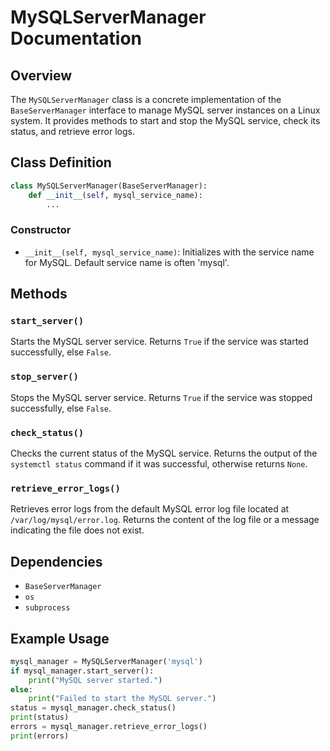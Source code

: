 # MySQLServerManager Documentation

## Overview
The `MySQLServerManager` class is a concrete implementation of the `BaseServerManager` interface to manage MySQL server instances on a Linux system. It provides methods to start and stop the MySQL service, check its status, and retrieve error logs.

## Class Definition
```python
class MySQLServerManager(BaseServerManager):
    def __init__(self, mysql_service_name):
        ...
```

### Constructor
- `__init__(self, mysql_service_name)`: Initializes with the service name for MySQL. Default service name is often 'mysql'.

## Methods

### `start_server()`
Starts the MySQL server service. Returns `True` if the service was started successfully, else `False`.

### `stop_server()`
Stops the MySQL server service. Returns `True` if the service was stopped successfully, else `False`.

### `check_status()`
Checks the current status of the MySQL service. Returns the output of the `systemctl status` command if it was successful, otherwise returns `None`.

### `retrieve_error_logs()`
Retrieves error logs from the default MySQL error log file located at `/var/log/mysql/error.log`. Returns the content of the log file or a message indicating the file does not exist.

## Dependencies
- `BaseServerManager`
- `os`
- `subprocess` 

## Example Usage
```python
mysql_manager = MySQLServerManager('mysql')
if mysql_manager.start_server():
    print("MySQL server started.")
else:
    print("Failed to start the MySQL server.")
status = mysql_manager.check_status()
print(status)
errors = mysql_manager.retrieve_error_logs()
print(errors)
```